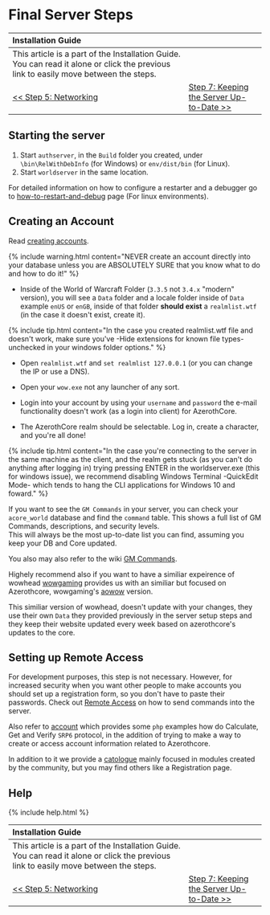 # Final Server Steps

| Installation Guide                                                                                                                   |                                                                           |
| :----------------------------------------------------------------------------------------------------------------------------------- | :------------------------------------------------------------------------ |
| This article is a part of the Installation Guide. You can read it alone or click the previous link to easily move between the steps. |
| [<< Step 5: Networking](networking)                                                                                                  | [Step 7: Keeping the Server Up-to-Date >>](keeping-the-server-up-to-date) |

## Starting the server

1. Start `authserver`, in the `Build` folder you created, under `\bin\RelWithDebInfo` (for Windows) or `env/dist/bin` (for Linux).
2. Start `worldserver` in the same location.

For detailed information on how to configure a restarter and a debugger go to [how-to-restart-and-debug](how-to-restart-and-debug) page (For linux environments).


## Creating an Account

Read [creating accounts](creating-accounts).

{% include warning.html content="NEVER create an account directly into your database unless you are ABSOLUTELY SURE that you know what to do and how to do it!" %}

- Inside of the World of Warcraft Folder (`3.3.5` not `3.4.x` "modern" version), you will see a `Data` folder and a locale folder inside of `Data` example `enUS` or `enGB`, inside of that folder **should exist** a `realmlist.wtf` (in the case it doesn't exist, create it).

{% include tip.html content="In the case you created realmlist.wtf file and doesn't work, make sure you've -Hide extensions for known file types- unchecked in your windows folder options." %}

- Open `realmlist.wtf` and `set realmlist 127.0.0.1` (or you can change the IP or use a DNS).

- Open your `wow.exe` not any launcher of any sort.

- Login into your account by using your `username` and `password` the e-mail functionality doesn't work (as a login into client) for AzerothCore.

- The AzerothCore realm should be selectable. Log in, create a character, and you're all done!

{% include tip.html content="In the case you're connecting to the server in the same machine as the client, and the realm gets stuck (as you can't do anything after logging in) trying pressing ENTER in the worldserver.exe (this for windows issue), we recommend disabling Windows Terminal -QuickEdit Mode- which tends to hang the CLI applications for Windows 10 and foward." %}


If you want to see the `GM Commands` in your server, you can check your `acore_world` database and find the `command` table. This shows a full list of GM Commands, descriptions, and security levels.<br/>This will always be the most up-to-date list you can find, assuming you keep your DB and Core updated.

You also may also refer to the wiki [GM Commands](gm-commands).

Highely recommend also if you want to have a similiar expeirence of wowhead [wowgaming](https://wowgaming.github.io/) provides us with an similiar but focused on Azerothcore, wowgaming's [aowow](https://wowgaming.altervista.org/aowow/) version.

This similiar version of wowhead, doesn't update with your changes, they use their own `Data` they provided previously in the server setup steps and they keep their website updated every week based on azerothcore's updates to the core.


## Setting up Remote Access
For development purposes, this step is not necessary. However, for increased security when you want other people to make accounts you should set up a registration form, so you don't have to paste their passwords. Check out [Remote Access](remote-access) on how to send commands into the server.

Also refer to [account](account) which provides some `php` examples how do Calculate, Get and Verify `SRP6` protocol, in the addition of trying to make a way to create or access account information related to Azerothcore.

In addition to it we provide a [catologue](https://www.azerothcore.org/catalogue.html) mainly focused in modules created by the community, but you may find others like a Registration page.

## Help

{% include help.html %}

| Installation Guide                                                                                                                   |                                                                           |
| :----------------------------------------------------------------------------------------------------------------------------------- | :------------------------------------------------------------------------ |
| This article is a part of the Installation Guide. You can read it alone or click the previous link to easily move between the steps. |
| [<< Step 5: Networking](networking)                                                                                                  | [Step 7: Keeping the Server Up-to-Date >>](keeping-the-server-up-to-date) |
